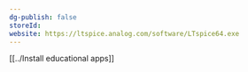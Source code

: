 ```yaml
---
dg-publish: false
storeId: 
website: https://ltspice.analog.com/software/LTspice64.exe
---
```


[[../Install educational apps]]